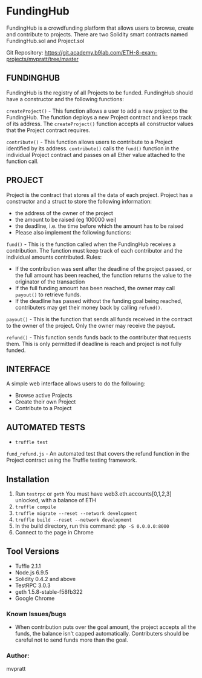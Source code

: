 # FundingHub

FundingHub is a crowdfunding platform that allows users to browse, create and contribute to projects.  There are two Solidity smart contracts named FundingHub.sol and Project.sol 

Git Repository:
https://git.academy.b9lab.com/ETH-8-exam-projects/mvpratt/tree/master

## FUNDINGHUB 

FundingHub is the registry of all Projects to be funded. FundingHub should have a constructor and the following functions:

`createProject()` - This function allows a user to add a new project to the FundingHub. The function deploys a new Project contract and keeps track of its address. The `createProject()` function accepts all constructor values that the Project contract requires.

`contribute()` - This function allows users to contribute to a Project identified by its address. `contribute()` calls the `fund()` function in the individual Project contract and passes on all Ether value attached to the function call.


## PROJECT 

Project is the contract that stores all the data of each project. Project has a constructor and a struct to store the following information:

* the address of the owner of the project
* the amount to be raised (eg 100000 wei)
* the deadline, i.e. the time before which the amount has to be raised
* Please also implement the following functions:

`fund()` - This is the function called when the FundingHub receives a contribution. The function must keep track of each contributor and the individual amounts contributed. 
Rules: 
* If the contribution was sent after the deadline of the project passed, or the full amount has been reached, the function returns the value to the originator of the transaction 
* If the full funding amount has been reached, the owner may call `payout()` to retrieve funds. 
* If the deadline has passed without the funding goal being reached, contributers may get their money back by calling `refund()`.

`payout()` - This is the function that sends all funds received in the contract to the owner of the project.  Only the owner may receive the payout.

`refund()` - This function sends funds back to the contributer that requests them.  This is only permitted if deadline is reach and project is not fully funded.


## INTERFACE

A simple web interface allows users to do the following:

* Browse active Projects
* Create their own Project
* Contribute to a Project


## AUTOMATED TESTS

* `truffle test`

`fund_refund.js` - An automated test that covers the refund function in the Project contract using the Truffle testing framework. 


## Installation

1. Run `testrpc` or `geth`  You must have web3.eth.accounts[0,1,2,3] unlocked, with a balance of ETH
2. `truffle compile` 
3. `truffle migrate --reset --network development` 
4. `truffle build --reset --network development`
5. In the build directory, run this command: `php -S 0.0.0.0:8000`
6. Connect to the page in Chrome

## Tool Versions 

 * Tuffle 2.1.1
 * Node.js 6.9.5
 * Solidity 0.4.2 and above
 * TestRPC 3.0.3
 * geth 1.5.8-stable-f58fb322
 * Google Chrome 



### Known Issues/bugs

* When contribution puts over the goal amount, the project accepts all the funds, the balance isn't capped automatically.  Contributers should be careful not to send funds more than the goal.


### Author:

mvpratt
